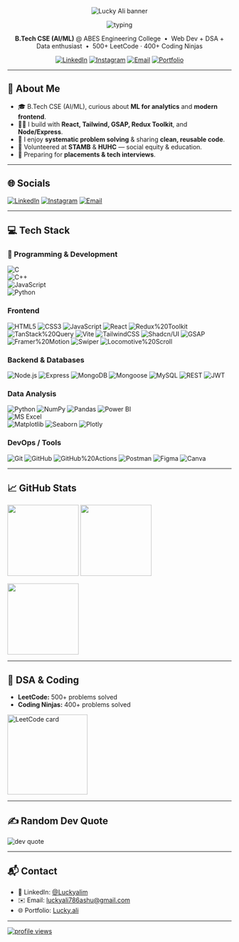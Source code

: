 <!--
Profile README — Lucky Ali
Clean, modern layout with centered hero, grouped skills, and consistent theming.
-->

<!-- ====== HERO / BANNER ====== -->
<p align="center">
  <!-- Option A: Minimal Capsule banner (edit text & colors as you like) -->
  <img src="https://capsule-render.vercel.app/api?type=rect&color=0:0ea5e9,100:22d3ee&height=140&section=header&text=Lucky%20Ali&fontColor=ffffff&fontSize=48&desc=Full-Stack%20Developer%20%7C%20Data%20Analyst%20%7C%20Programmer&descAlignY=75&descSize=16" alt="Lucky Ali banner" />


  <!-- Option B: Use your own banner asset (uncomment + remove Option A if preferred)
  <img src="https://raw.githubusercontent.com/luckyali1/luckyali1/main/Banner%20(2).png" alt="Lucky Ali — Full-Stack Developer | Data Analyst" />
  -->
</p>

<!-- Typing line -->
<p align="center">
  <img src="https://readme-typing-svg.demolab.com?font=Fira+Code&weight=500&pause=1200&center=true&vCenter=true&width=680&lines=Full-Stack+Developer;React+%7C+Node+%7C+MongoDB+%7C+SQL;DSA+%26+Competitive+Programming;Data+Analyst+%F0%9F%A4%96" alt="typing" />
</p>

<!-- ====== QUICK INTRO ====== -->
<p align="center">
  <b>B.Tech CSE (AI/ML)</b> @ ABES Engineering College &nbsp;•&nbsp; 
  Web Dev + DSA + Data enthusiast &nbsp;•&nbsp;
  500+ LeetCode · 400+ Coding Ninjas
</p>

<p align="center">
  <a href="https://linkedin.com/in/Luckyalim" target="_blank"><img alt="LinkedIn" src="https://img.shields.io/badge/LinkedIn-0A66C2?logo=linkedin&logoColor=white"></a>
  <a href="https://instagram.com/Luckyalim_" target="_blank"><img alt="Instagram" src="https://img.shields.io/badge/Instagram-E4405F?logo=instagram&logoColor=white"></a>
  <a href="mailto:luckyali786ashu@gmail.com" target="_blank"><img alt="Email" src="https://img.shields.io/badge/Email-D14836?logo=gmail&logoColor=white"></a>
  <a href="luckyali.netlify.app" target="_blank"><img alt="Portfolio" src="https://img.shields.io/badge/Portfolio-111827?logo=vercel&logoColor=white"></a>
</p>

---

## 💫 About Me
- 🎓 B.Tech CSE (AI/ML), curious about **ML for analytics** and **modern frontend**.
- 👨‍💻 I build with **React, Tailwind, GSAP, Redux Toolkit**, and **Node/Express**.
- 🧠 I enjoy **systematic problem solving** & sharing **clean, reusable code**.
- 🤝 Volunteered at **STAMB** & **HUHC** — social equity & education.
- 🎯 Preparing for **placements & tech interviews**.

---

## 🌐 Socials
[![LinkedIn](https://img.shields.io/badge/LinkedIn-0A66C2?logo=linkedin&logoColor=white)](https://linkedin.com/in/Luckyalim)
[![Instagram](https://img.shields.io/badge/Instagram-E4405F?logo=instagram&logoColor=white)](https://instagram.com/Luckyalim_)
[![Email](https://img.shields.io/badge/Email-D14836?logo=gmail&logoColor=white)](mailto:luckyali786ashu@gmail.com)

---

## 💻 Tech Stack

### 🚀 Programming & Development  
![C](https://img.shields.io/badge/c-%2300599C.svg?style=for-the-badge&logo=c&logoColor=white)  
![C++](https://img.shields.io/badge/c++-%2300599C.svg?style=for-the-badge&logo=c%2B%2B&logoColor=white)  
![JavaScript](https://img.shields.io/badge/javascript-%23323330.svg?style=for-the-badge&logo=javascript&logoColor=%23F7DF1E)  
![Python](https://img.shields.io/badge/python-3670A0?style=for-the-badge&logo=python&logoColor=ffdd54)  

### Frontend
![HTML5](https://img.shields.io/badge/HTML5-E34F26?logo=html5&logoColor=white)
![CSS3](https://img.shields.io/badge/CSS3-1572B6?logo=css3&logoColor=white)
![JavaScript](https://img.shields.io/badge/JavaScript-323330?logo=javascript)
![React](https://img.shields.io/badge/React-20232A?logo=react)
![Redux%20Toolkit](https://img.shields.io/badge/Redux%20Toolkit-593D88?logo=redux&logoColor=white)
![TanStack%20Query](https://img.shields.io/badge/TanStack%20Query-000000?logo=reactquery&logoColor=white)
![Vite](https://img.shields.io/badge/Vite-646CFF?logo=vite&logoColor=white)
![TailwindCSS](https://img.shields.io/badge/Tailwind-38B2AC?logo=tailwindcss&logoColor=white)
![Shadcn/UI](https://img.shields.io/badge/shadcn/ui-000000?logo=shadcnui&logoColor=white)
![GSAP](https://img.shields.io/badge/GSAP-88CE02?logo=greensock&logoColor=101010)
![Framer%20Motion](https://img.shields.io/badge/Framer%20Motion-000000?logo=framer&logoColor=white)
![Swiper](https://img.shields.io/badge/Swiper-6332F6?logo=swiper&logoColor=white)
![Locomotive%20Scroll](https://img.shields.io/badge/Locomotive%20Scroll-000000?logo=stencil&logoColor=white)

### Backend & Databases
![Node.js](https://img.shields.io/badge/Node.js-339933?logo=node.js&logoColor=white)
![Express](https://img.shields.io/badge/Express-000000?logo=express&logoColor=white)
![MongoDB](https://img.shields.io/badge/MongoDB-4EA94B?logo=mongodb&logoColor=white)
![Mongoose](https://img.shields.io/badge/Mongoose-880000?logo=mongoose&logoColor=white)
![MySQL](https://img.shields.io/badge/MySQL-4479A1?logo=mysql&logoColor=white)
![REST](https://img.shields.io/badge/REST-4B5563?logo=fastapi&logoColor=white)
![JWT](https://img.shields.io/badge/JWT-000000?logo=jsonwebtokens&logoColor=white)

### Data Analysis
![Python](https://img.shields.io/badge/Python-3776AB?logo=python&logoColor=white)
![NumPy](https://img.shields.io/badge/NumPy-013243?logo=numpy&logoColor=white)
![Pandas](https://img.shields.io/badge/Pandas-150458?logo=pandas&logoColor=white)
![Power BI](https://img.shields.io/badge/power%20bi-F2C811?style=for-the-badge&logo=powerbi&logoColor=black)  
![MS Excel](https://img.shields.io/badge/Microsoft_Excel-217346?style=for-the-badge&logo=microsoft-excel&logoColor=white)  
![Matplotlib](https://img.shields.io/badge/Matplotlib-11557C?logo=plotly&logoColor=white)
![Seaborn](https://img.shields.io/badge/Seaborn-4B8BBE?logo=python&logoColor=white)
![Plotly](https://img.shields.io/badge/Plotly-3F4F75?logo=plotly&logoColor=white)

### DevOps / Tools
![Git](https://img.shields.io/badge/Git-F05032?logo=git&logoColor=white)
![GitHub](https://img.shields.io/badge/GitHub-181717?logo=github&logoColor=white)
![GitHub%20Actions](https://img.shields.io/badge/GitHub%20Actions-2671E5?logo=githubactions&logoColor=white)
![Postman](https://img.shields.io/badge/Postman-FF6C37?logo=postman&logoColor=white)
![Figma](https://img.shields.io/badge/Figma-F24E1E?logo=figma&logoColor=white)
![Canva](https://img.shields.io/badge/Canva-00C4CC?logo=canva&logoColor=white)

---

## 📈 GitHub Stats
<p align="left">
  <img src="https://github-readme-stats.vercel.app/api?username=Luckyali1&theme=tokyonight&hide_border=false&show_icons=true&count_private=true" height="160" />
  <img src="https://github-readme-streak-stats.herokuapp.com/?user=Luckyali1&theme=tokyonight&hide_border=false" height="160" />
</p>

<p>
  <img src="https://github-readme-stats.vercel.app/api/top-langs/?username=Luckyali1&layout=compact&theme=tokyonight&hide_border=false" height="160" />
</p>

<!-- Optional: Contribution activity graph -->
<!--
<img src="https://github-readme-activity-graph.vercel.app/graph?username=Luckyali1&bg_color=0d1117&color=22d3ee&line=0ea5e9&point=22d3ee&area=true&hide_border=true" />
-->

---

## 🧩 DSA & Coding
- **LeetCode:** 500+ problems solved  
- **Coding Ninjas:** 400+ problems solved  

<p>
  <img src="https://leetcard.jacoblin.cool/Luckyalim_?ext=heatmap&theme=dark" height="180" alt="LeetCode card"/>
</p>

---

## ✍️ Random Dev Quote
<img src="https://quotes-github-readme.vercel.app/api?type=horizontal&theme=tokyonight" alt="dev quote" />

---

## 📬 Contact
- 💼 LinkedIn: [@Luckyalim](https://linkedin.com/in/Luckyalim)  
- ✉️ Email: [luckyali786ashu@gmail.com](mailto:luckyali786ashu@gmail.com)  
- 🌐 Portfolio: [Lucky.ali](https://luckyali.netlify.app/)

---

<p align="left">
  <a href="https://visitcount.itsvg.in">
    <img src="https://visitcount.itsvg.in/api?id=Luckyali1&label=Profile%20Views&icon=0&color=0" alt="profile views" />
  </a>
</p>

<!-- Footer credit is optional. Remove if you prefer. -->
<!-- Proudly crafted with ❤️ and lots of coffee. -->
